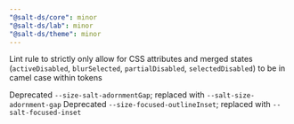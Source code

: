 ```yaml
---
"@salt-ds/core": minor
"@salt-ds/lab": minor
"@salt-ds/theme": minor
---
```


Lint rule to strictly only allow for CSS attributes and merged states (`activeDisabled`, `blurSelected`, `partialDisabled`, `selectedDisabled`) to be in camel case within tokens

Deprecated `--size-salt-adornmentGap`; replaced with `--salt-size-adornment-gap`
Deprecated `--size-focused-outlineInset`; replaced with `--salt-focused-inset`
